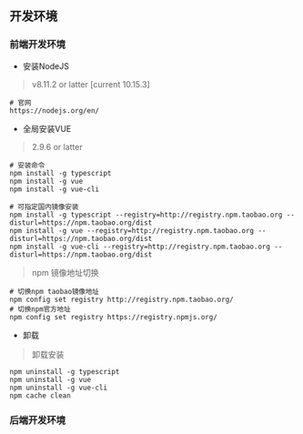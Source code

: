 
## 开发环境

### 前端开发环境

- 安装NodeJS

>  v8.11.2 or latter [current 10.15.3]

    # 官网
    https://nodejs.org/en/

- 全局安装VUE

> 2.9.6 or latter

    # 安装命令
    npm install -g typescript
    npm install -g vue
    npm install -g vue-cli

    # 可指定国内镜像安装
    npm install -g typescript --registry=http://registry.npm.taobao.org --disturl=https://npm.taobao.org/dist
    npm install -g vue --registry=http://registry.npm.taobao.org --disturl=https://npm.taobao.org/dist
    npm install -g vue-cli --registry=http://registry.npm.taobao.org --disturl=https://npm.taobao.org/dist

> npm 镜像地址切换

    # 切换npm taobao镜像地址
    npm config set registry http://registry.npm.taobao.org/
    # 切换npm官方地址
    npm config set registry https://registry.npmjs.org/

- 卸载

> 卸载安装

    npm uninstall -g typescript
    npm uninstall -g vue
    npm uninstall -g vue-cli
    npm cache clean

### 后端开发环境
